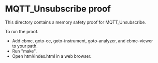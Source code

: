 # MQTT_Unsubscribe proof

This directory contains a memory safety proof for MQTT_Unsubscribe.

To run the proof.

- Add cbmc, goto-cc, goto-instrument, goto-analyzer, and cbmc-viewer to your
  path.
- Run "make".
- Open html/index.html in a web browser.
